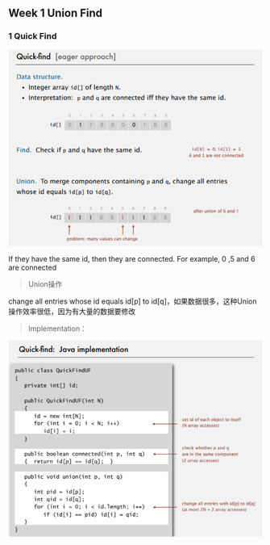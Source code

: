 ## Week 1 Union Find

### 1 Quick Find

![image-20201021113906754](https://raw.githubusercontent.com/ZhouMeng1998/IMG/image-upload/20201021113907.png)

If they have the same id, then they are connected. For example, 0 ,5 and 6 are connected

> Union操作

change all entries whose id equals id[p] to id[q]，如果数据很多，这种Union操作效率很低，因为有大量的数据要修改

> Implementation：

![image-20201021113958833](https://raw.githubusercontent.com/ZhouMeng1998/IMG/image-upload/20201021113959.png)



